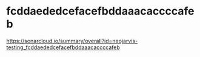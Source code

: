 # fcddaededcefacefbddaaacaccccafeb
https://sonarcloud.io/summary/overall?id=neojarvis-testing_fcddaededcefacefbddaaacaccccafeb
